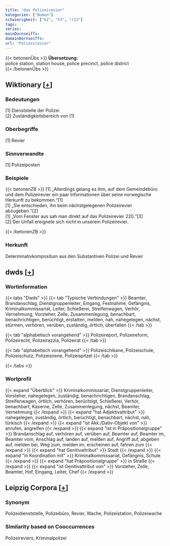 ```yaml
---
title: "das Polizeirevier"
kategorien: ["Nomen"]
schwierigkeit: ["k2", "h3", "r13"]
tags:
series:
mainDornseiffs:
domainDornseiffs:
url: "Polizeirevier"
---
```


{{< betonenÜbs >}}
**Übersetzung:**  
police station, station house, police precinct, police district  
{{< /betonenÜbs >}}

## Wiktionary [[+](https://de.wiktionary.org/wiki/Polizeirevier)]

### Bedeutungen
[1] Dienststelle der Polizei  
[2] Zuständigkeitsbereich von [1]  

### Oberbegriffe
[1] Revier  

### Sinnverwandte
[1] Polizeiposten  

### Beispiele
{{< betonenZB >}}
[1] „Allerdings gelang es ihm, auf dem Gemeindebüro und dem Polizeirevier ein paar Informationen über seine norwegische Herkunft zu bekommen.“[1]  
[1] „Sie entschieden, ihn beim nächstgelegenen Polizeirevier abzugeben.“[2]  
[1] „Vom Fenster aus sah man direkt auf das Polizeirevier 220.“[3]  
[2] Der Unfall ereignete sich nicht in unserem Polizeirevier.  

{{< /betonenZB >}}
### Herkunft
Determinativkompositum aus den Substantiven Polizei und Revier  



## dwds [[+](https://www.dwds.de/wb/Polizeirevier)]

### Wortinformation
{{< tabs "Dwds" >}}
{{< tab "Typische Verbindungen" >}}
Beamter, Brandanschlag, Dienstgruppenleiter, Eingang, Festnahme, Gefängnis, Kriminalkommissariat, Leiter, Schießerei, Streifenwagen, Verhör, Vernehmung, Vorsteher, Zelle, Zusammenlegung, benachbart, benachrichtigen, berüchtigt, erstatten, melden, nah, nahegelegen, nächst, stürmen, verhören, verüben, zuständig, örtlich, überfallen
{{< /tab >}}

{{< tab "alphabetisch vorangehend" >}}
Polizeireport, Polizeireform, Polizeirecht, Polizeirazzia, Polizeirat
{{< /tab >}}

{{< tab "alphabetisch vorangehend" >}}
Polizeischikane, Polizeischule, Polizeischutz, Polizeisirene, Polizeispitzel
{{< /tab >}}

{{< /tabs >}}

### Wortprofil
{{< expand "Überblick" >}} Kriminalkommissariat, Dienstgruppenleiter, Vorsteher, nahegelegen, zuständig, benachrichtigen, Brandanschlag, Streifenwagen, örtlich, verhören, berüchtigt, Schießerei, Verhör, benachbart, Kaserne, Zelle, Zusammenlegung, nächst, Beamter, Vernehmung {{< /expand >}}
{{< expand "hat Adjektivattribut" >}} nahegelegen, zuständig, örtlich, berüchtigt, benachbart, nächst, nah, türkisch {{< /expand >}}
{{< expand "ist Akk./Dativ-Objekt von" >}} anrufen, angreifen {{< /expand >}}
{{< expand "ist in Präpositionalgruppe" >}} Brandanschlag auf, verhören auf, verüben auf, Beamter auf, Beamter im, Beamter vom, Anschlag auf, landen auf, melden auf, Angriff auf, abgeben auf, melden bei, Weg zum, melden im, erscheinen auf, fahren zum {{< /expand >}}
{{< expand "hat Genitivattribut" >}} Stadt {{< /expand >}}
{{< expand "in Koordination mit" >}} Kriminalkommissariat, Gefängnis, Schule {{< /expand >}}
{{< expand "hat Präpositionalgruppe" >}} in Straße {{< /expand >}}
{{< expand "ist Genitivattribut von" >}} Vorsteher, Zelle, Beamter, Hof, Eingang, Leiter, Chef {{< /expand >}}

## Leipzig Corpora [[+](https://corpora.uni-leipzig.de/en/res?word=Polizeirevier&corpusId=deu_newscrawl-public_2018)]


### Synonym
Polizeidienststelle, Polizeibüro, Revier, Wache, Polizeistation, Polizeiwache


### Similarity based on Cooccurrences
Polizeireviers, Kriminalpolizei

